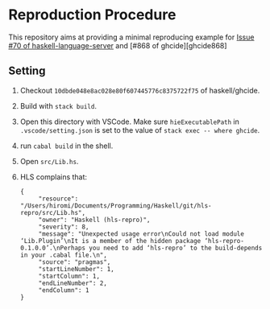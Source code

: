 # Reproduction Procedure
This repository aims at providing a minimal reproducing example
for [Issue #70 of haskell-language-server][hls70] and [#868 of ghcide][ghcide868]

## Setting
1. Checkout `10dbde048e8ac028e80f607445776c8375722f75` of haskell/ghcide.
2. Build with `stack build`.
4. Open this directory with VSCode. Make sure `hieExecutablePath` in `.vscode/setting.json`
   is set to the value of `stack exec -- where ghcide`.
5. run `cabal build` in the shell.
6. Open `src/Lib.hs`.
7. HLS complains that:
   
   ```
   {
      	"resource": "/Users/hiromi/Documents/Programming/Haskell/git/hls-repro/src/Lib.hs",
      	"owner": "Haskell (hls-repro)",
      	"severity": 8,
      	"message": "Unexpected usage error\nCould not load module ‘Lib.Plugin’\nIt is a member of the hidden package ‘hls-repro-0.1.0.0’.\nPerhaps you need to add ‘hls-repro’ to the build-depends in your .cabal file.\n",
      	"source": "pragmas",
      	"startLineNumber": 1,
      	"startColumn": 1,
      	"endLineNumber": 2,
      	"endColumn": 1
   }
   ```

[hls70]: https://github.com/haskell/haskell-language-server/issues/70
[ghcide107]: https://github.com/haskell/ghcide/issues/868
